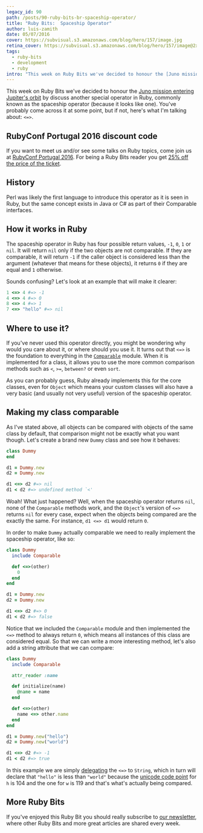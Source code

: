 ```yaml
---
legacy_id: 90
path: /posts/90-ruby-bits-br-spaceship-operator/
title: "Ruby Bits:  Spaceship Operator"
author: luis-zamith
date: 05/07/2016
cover: https://subvisual.s3.amazonaws.com/blog/hero/157/image.jpg
retina_cover: https://subvisual.s3.amazonaws.com/blog/hero/157/image@2x.jpg
tags:
  - ruby-bits
  - development
  - ruby
intro: "This week on Ruby Bits we've decided to honour the [Juno mission entering"
---
```


This week on Ruby Bits we've decided to honour the [Juno mission entering
Jupiter's orbit](https://www.nasa.gov/mission_pages/juno/main/) by discuss
another special operator in Ruby, commonly known as the spaceship operator
(because it looks like one). You've probably come across it at some point, but
if not, here's what I'm talking about: `<=>`.

## RubyConf Portugal 2016 discount code

If you want to meet us and/or see some talks on Ruby topics, come join us at
[RubyConf Portugal 2016](http://rubyconf.pt/). For being a Ruby Bits reader you get [25% off the price of the
ticket](https://ti.to/subvisual/rubyconfpt-2016/discount/good-reader-spaceship).

## History

Perl was likely the first language to introduce this operator as it is seen in
Ruby, but the same concept exists in Java or C# as part of their Comparable
interfaces.

## How it works in Ruby

The spaceship operator in Ruby has four possible return values, `-1`, `0`, `1`
or `nil`. It will return `nil` only if the two objects are not comparable. If
they are comparable, it will return `-1` if the caller object is considered less
than the argument (whatever that means for these objects), it returns `0` if
they are equal and `1` otherwise.

Sounds confusing? Let's look at an example that will make it clearer:

```ruby
1 <=> 4 #=> -1
4 <=> 4 #=> 0
8 <=> 4 #=> 1
7 <=> "hello" #=> nil
```

## Where to use it?

If you've never used this operator directly, you might be wondering why would
you care about it, or where should you use it. It turns out that `<=>` is the
foundation to everything in the [`Comparable`](http://ruby-doc.org/core-2.3.1/Comparable.html)
module. When it is implemented for a class, it allows you to use the more common
comparison methods such as `<`, `>=`, `between?` or even `sort`.

As you can probably guess, Ruby already implements this for the core classes,
even for `Object` which means your custom classes will also have a very basic
(and usually not very useful) version of the spaceship operator.

## Making my class comparable

As I've stated above, all objects can be compared with objects of the same class
by default, that comparison might not be exactly what you want though. Let's
create a brand new `Dummy` class and see how it behaves:

```ruby
class Dummy
end

d1 = Dummy.new
d2 = Dummy.new

d1 <=> d2 #=> nil
d1 < d2 #=> undefined method `<'
```

Woah! What just happened? Well, when the spaceship operator returns `nil`, none
of the `Comparable` methods work, and the `Object`'s version of `<=>` returns
`nil` for every case, expect when the objects being compared are the exactly the same.
For instance, `d1 <=> d1` would return `0`.

In order to make `Dummy` actually comparable we need to really implement the
spaceship operator, like so:

```ruby
class Dummy
  include Comparable

  def <=>(other)
    0
  end
end

d1 = Dummy.new
d2 = Dummy.new

d1 <=> d2 #=> 0
d1 < d2 #=> false
```

Notice that we included the `Comparable` module and then implemented the `<=>`
method to always return `0`, which means all instances of this class are
considered equal. So that we can write a more interesting method, let's also add
a string attribute that we can compare:

```ruby
class Dummy
  include Comparable

  attr_reader :name

  def initialize(name)
    @name = name
  end

  def <=>(other)
    name <=> other.name
  end
end

d1 = Dummy.new("hello")
d2 = Dummy.new("world")

d1 <=> d2 #=> -1
d1 < d2 #=> true
```

In this example we are simply [delegating](https://subvisual.co/blog/posts/80-ruby-bits-delegation)
the `<=>` to `String`, which in turn will declare that `"hello"` is less than
`"world"` because the [unicode code point](https://en.wikipedia.org/wiki/Code_point) for `h` is 104 and the one for `w` is 119 and that's what's actually being compared.

## More Ruby Bits

If you've enjoyed this Ruby Bit you should really subscribe to [our
newsletter](https://subvisual.co/newsletter/), where other Ruby Bits and more
great articles are shared every week.
